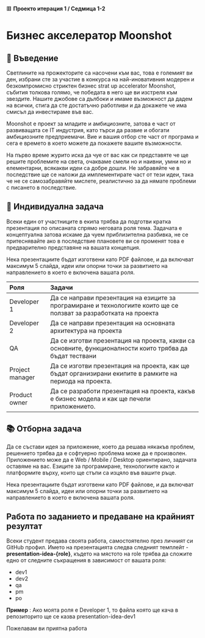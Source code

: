🟥 **Проекто итерация 1 / Седмица 1-2**
# Бизнес акселератор Moonshot

## 🚀 Въведение

Светлините на прожекторите са насочени към вас, това е големият ви ден, избрани сте за участие в конкурса на най-иновативния модерен и безкомпромисно стриктен бизнес strat up accelerator Moonshot, събития толкова голямо, че победата в него ще ви изстреля към звездите. Нашите джобове са дълбоки и имаме възможност да дадем на всички, стига да сте достатъчно работливи и да докажете че има смисъл да инвестираме във вас.

Moonshot е проект за младите и амбициозните, затова е част от развиващата се IT индустрия, като търси да развие и обогати амбициозните предприемачи. Вие и вашия отбор сте част от програма и сега е времето в което можете да покажете вашите възможности. 

На първо време журито иска да чуе от вас как си представяте че ще решите проблемите на света, очакваме смели но и наивни, умни но и елементарни, всякакви идеи са добре дошли. Не забравяйте че в последствие ще се наложи да имплементирате част от тези идеи, така че не се самозабравяйте мислете, реалистично за да нямате проблеми с писането в последствие.

## 📘 Индивидуална задача

Всеки един от участниците в екипа трябва да подготви кратка презентация по описаната спрямо неговата роля тема. Задачата е концептуална затова искаме да чуем приблизителна разбивка, не се притеснявайте ако в последствие плановете ви се променят това е предварително представяне на вашата концепция.

Нека презентациите бъдат изготвени като PDF файлове, и да включват максимум 5 слайда, идеи или опорни точки за развитието на направлението в което е включена вашата роля.

|**Роля**|**Задачи**|
| :- | :- |
|Developer 1|Да се направи презентация на езиците за програмиране и технологиите които ще се ползват за разработката на проекта|
|Developer 2 |Да се направи презентация на основната архитектура на проекта|
|QA|Да се изготви презентация на проекта, какви са основните, функционалности които трябва да бъдат тествани|
|Project manager|Да се изготви презентация на проекта, как ще бъдат организирани екипите в рамките на периода на проекта. |
|Product owner|Да се разработи презентация на проекта, какъв е бизнес модела и как ще печели приложението.|


## 📚 Отборна задача

Да се състави идея за приложение, което да решава някакъв проблем, решението трябва да е софтуерно проблема може да е произволен.  Приложението може да е Web / Mobile / Desktop ориентирано, задачата оставяме на вас. Езиците за програмиране, технологиите както и платформите върху, които ще стъпи са изцяло във вашите ръце. 

Нека презентациите бъдат изготвени като PDF файлове, и да включват максимум 5 слайда, идеи или опорни точки за развитието на направлението в което е включена вашата роля.

## Работа по заданието и предаване на крайният резултат

Всеки студент предава своята работа, самостоятелно през личният си GitHub профил. Името на презентацията следва следният темплейт - **presentation-idea-{role}**, където на мястото на role трябва да сложите едно от следните съкращения в зависимост от вашата роля:
- dev1
- dev2
- qa
- pm
- po

**Пример** :  Ако моята роля е Developer 1,  то файла която ще кача в репозиторито ще се казва presentation-idea-dev1

Пожелавам ви приятна работа